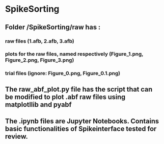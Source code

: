 # SpikeSorting
## Folder /SpikeSorting/raw has :
  ### raw files (1.afb, 2.afb, 3.afb)
  ### plots for the raw files, named respectively (Figure_1.png, Figure_2.png, Figure_3.png)
  ### trial files (ignore: Figure_0.png, Figure_0.1.png)
  
## The raw_abf_plot.py file has the script that can be modified to plot .abf raw files using matplotllib and pyabf 
 
## The .ipynb files are Jupyter Notebooks. Contains basic functionalities of Spikeinterface tested for review.

 
  
